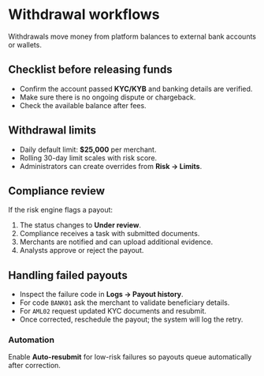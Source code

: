 # Withdrawal workflows

Withdrawals move money from platform balances to external bank accounts or wallets.

## Checklist before releasing funds
- Confirm the account passed **KYC/KYB** and banking details are verified.
- Make sure there is no ongoing dispute or chargeback.
- Check the available balance after fees.

## <a id="withdrawal-limits"></a>Withdrawal limits
- Daily default limit: **$25,000** per merchant.
- Rolling 30-day limit scales with risk score.
- Administrators can create overrides from **Risk → Limits**.

## <a id="compliance-review"></a>Compliance review
If the risk engine flags a payout:
1. The status changes to **Under review**.
2. Compliance receives a task with submitted documents.
3. Merchants are notified and can upload additional evidence.
4. Analysts approve or reject the payout.

## <a id="failed-payouts"></a>Handling failed payouts
- Inspect the failure code in **Logs → Payout history**.
- For code `BANK01` ask the merchant to validate beneficiary details.
- For `AML02` request updated KYC documents and resubmit.
- Once corrected, reschedule the payout; the system will log the retry.

### Automation
Enable **Auto-resubmit** for low-risk failures so payouts queue automatically after correction.
